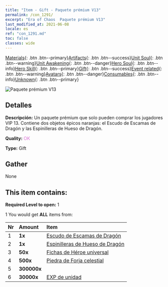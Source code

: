```yaml
---
title: "Item - Gift - Paquete prémium V13"
permalink: /con_1291/
excerpt: "Era of Chaos  Paquete prémium V13"
last_modified_at: 2021-06-08
locale: es
ref: "con_1291.md"
toc: false
classes: wide
---
```

 [Materials](/ItemsES/){: .btn .btn--primary}[Artifacts](/ItemsES/Artifacts/){: .btn .btn--success}[Unit Soul](/ItemsES/UnitSoul/){: .btn .btn--warning}[Unit Awakening](/ItemsES/UnitAwakening/){: .btn .btn--danger}[Hero Soul](/ItemsES/HeroSoul/){: .btn .btn--info}[Hero Skill](/ItemsES/HeroSkill/){: .btn .btn--primary}[Gift](/ItemsES/Gift/){: .btn .btn--success}[Event related](/ItemsES/Events/){: .btn .btn--warning}[Avatars](/ItemsES/Avatars/){: .btn .btn--danger}[Consumables](/ItemsES/Consumables/){: .btn .btn--info}[Unknown](/ItemsES/Unknown/){: .btn .btn--primary}

 ![Paquete prémium V13](/images/t/i_905013.png)

## Detalles
 **Descripción:** Un paquete prémium que solo pueden comprar los jugadores VIP 13. Contiene dos objetos épicos naranjas: el Escudo de Escamas de Dragón y las Espinilleras de Hueso de Dragón.

 **Quality:** <span style="color: #DA70D6">OK</span>

 **Type:** Gift

## Gather

  None

## This item contains:

 **Required Level to open:** 1

 1 You would get **ALL** items  from:

  | Nr | Amount |     Item    |
  |:---|:-------|:------------|
  | 1 |  **1x** | [Escudo de Escamas de Dragón](/ItemsES/art_144/) |  | 
  | 2 |  **1x** | [Espinilleras de Hueso de Dragón](/ItemsES/art_145/) |  | 
  | 3 |  **50x** | [Fichas de Héroe universal](/ItemsES/her_358/) |  | 
  | 4 |  **500x** | [Piedra de Forja celestial](/ItemsES/art_188/) |  | 
  | 5 |  **300000x** | <i class="fas fa-coins"/> |  | 
  | 6 |  **30000x** | [EXP de unidad](/ItemsES/con_902/) |  | 
